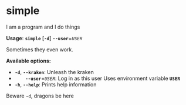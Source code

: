 # simple

I am a program and I do things

**Usage**: **`simple`** [**`-d`**] **`--user`**=_`USER`_

Sometimes they even work.

**Available options:**
- **`-d`**, **`--kraken`**: Unleash the kraken
- **`    --user`**=_`USER`_: Log in as this user
    Uses environment variable **`USER`**
- **`-h`**, **`--help`**: Prints help information



Beware `-d`, dragons be here
